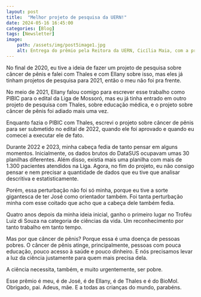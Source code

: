```yaml
---
layout: post
title:  "Melhor projeto de pesquisa da UERN!"
date: 2024-05-16 16:45:00
categories: [Blog]
tags: [Newsletter]
image: 
    path: /assets/img/post5image1.jpg
    alt: Entrega do prêmio pela Reitora da UERN, Cicília Maia, com a presença de outras autoridades da instituição
---
```


No final de 2020, eu tive a ideia de fazer um projeto de pesquisa sobre câncer de pênis e falei com Thales e com Ellany sobre isso, mas eles já tinham projetos de pesquisa para 2021, então o meu não foi pra frente.

No meio de 2021, Ellany falou comigo para escrever esse trabalho como PIBIC para o edital da Liga de Mossoró, mas eu já tinha entrado em outro projeto de pesquisa com Thales, sobre educação médica, e o projeto sobre câncer de pênis foi adiado mais uma vez.

Enquanto fazia o PIBIC com Thales, escrevi o projeto sobre câncer de pênis para ser submetido no edital de 2022, quando ele foi aprovado e quando eu comecei a executar ele de fato.

Durante 2022 e 2023, minha cabeça fedia de tanto pensar em alguns momentos. Inicialmente, os dados brutos do DataSUS ocupavam umas 30 planilhas diferentes. Além disso, existia mais uma planilha com mais de 1.300 pacientes atendidos na Liga. Agora, no fim do projeto, eu não consigo pensar e nem precisar a quantidade de dados que eu tive que analisar descritiva e estatisticamente.

Porém, essa perturbação não foi só minha, porque eu tive a sorte gigantesca de ter José como orientador também. Foi tanta perturbação minha com esse coitado que acho que a cabeça dele também fedia.

Quatro anos depois da minha ideia inicial, ganho o primeiro lugar no Troféu Luiz di Souza na categoria de ciências da vida. Um reconhecimento por tanto trabalho em tanto tempo.

Mas por que câncer de pênis? Porque essa é uma doença de pessoas pobres. O câncer de pênis atinge, principalmente, pessoas com pouca educação, pouco acesso à saúde e pouco dinheiro. E nós precisamos levar a luz da ciência justamente para quem mais precisa dela.

A ciência necessita, também, e muito urgentemente, ser pobre.

Esse prêmio é meu, é de José, é de Ellany, é de Thales e é do BioMol. Obrigado, pai. Adeus, mãe. E a todas as crianças do mundo, parabéns.